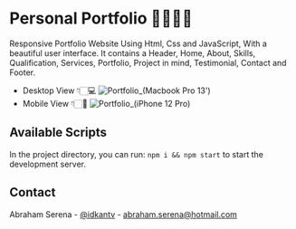 # Personal Portfolio 💼👨🏻‍💻
Responsive Portfolio Website Using Html, Css and JavaScript, With a beautiful user interface. It contains a Header, Home, About, Skills, Qualification, Services, Portfolio, Project in mind, Testimonial, Contact and Footer.

- Desktop View 👇🏻💻
  ![Portfolio_(Macbook Pro 13')](https://user-images.githubusercontent.com/30185415/159111490-00bf4b9c-295b-4582-b577-1aa817ba5479.png)
- Mobile View 👇🏻📱
  ![Portfolio_(iPhone 12 Pro)](https://user-images.githubusercontent.com/30185415/158308334-3cb89da2-e68c-4f32-9225-afb630cba24b.jpeg)

<!-- CONTACT -->
## Available Scripts
In the project directory, you can run: ```npm i && npm start``` to start the development server.

<!-- CONTACT -->
## Contact
Abraham Serena - [@idkantv](https://twitter.com/idkantv) - abraham.serena@hotmail.com
